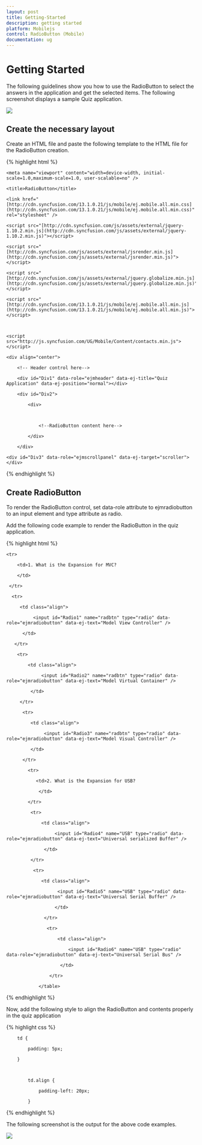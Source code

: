 ```yaml
---
layout: post
title: Getting-Started
description: getting started
platform: Mobilejs
control: RadioButton (Mobile)
documentation: ug
---
```


# Getting Started

The following guidelines show you how to use the RadioButton to select the answers in the application and get the selected items. The following screenshot displays a sample Quiz application.

![](Getting-Started_images/Getting-Started_img1.png)



## Create the necessary layout

Create an HTML file and paste the following template to the HTML file for the RadioButton creation.

{% highlight html %}

<!DOCTYPE html>

<html>

<head>

    <meta name="viewport" content="width=device-width, initial-scale=1.0,maximum-scale=1.0, user-scalable=no" />

    <title>RadioButton</title>

    <link href="[http://cdn.syncfusion.com/13.1.0.21/js/mobile/ej.mobile.all.min.css](http://cdn.syncfusion.com/13.1.0.21/js/mobile/ej.mobile.all.min.css)" rel="stylesheet" />

    <script src="[http://cdn.syncfusion.com/js/assets/external/jquery-1.10.2.min.js](http://cdn.syncfusion.com/js/assets/external/jquery-1.10.2.min.js)"></script>

    <script src="[http://cdn.syncfusion.com/js/assets/external/jsrender.min.js](http://cdn.syncfusion.com/js/assets/external/jsrender.min.js)"></script>

    <script src="[http://cdn.syncfusion.com/js/assets/external/jquery.globalize.min.js](http://cdn.syncfusion.com/js/assets/external/jquery.globalize.min.js)"></script>

    <script src="[http://cdn.syncfusion.com/13.1.0.21/js/mobile/ej.mobile.all.min.js](http://cdn.syncfusion.com/13.1.0.21/js/mobile/ej.mobile.all.min.js)"></script>



    <script src="http://js.syncfusion.com/UG/Mobile/Content/contacts.min.js"></script>

</head>



<body>

    <div align="center">

        <!-- Header control here-->

        <div id="Div1" data-role="ejmheader" data-ej-title="Quiz Application" data-ej-position="normal"></div>

        <div id="Div2">

            <div>



                <!--RadioButton content here-->

            </div>

        </div>



<!-- ScrollPanel control here-->

    <div id="Div3" data-role="ejmscrollpanel" data-ej-target="scroller"></div>

   </div>



</body>

</html>



{% endhighlight %}



## Create RadioButton

To render the RadioButton control, set data-role attribute to ejmradiobutton to an input element and type attribute as radio.

Add the following code example to render the RadioButton in the quiz application.

{% highlight html %}

<!--RadioButton content-->



<table border="0" cellpadding="5">

    <tr>

        <td>1. What is the Expansion for MVC?

        </td>

     </tr>

      <tr>

         <td class="align">

              <input id="Radio1" name="radbtn" type="radio" data-role="ejmradiobutton" data-ej-text="Model View Controller" />

          </td>

       </tr>

        <tr>

            <td class="align">

                 <input id="Radio2" name="radbtn" type="radio" data-role="ejmradiobutton" data-ej-text="Model Virtual Container" />

             </td>

         </tr>

          <tr>

             <td class="align">

                  <input id="Radio3" name="radbtn" type="radio" data-role="ejmradiobutton" data-ej-text="Model Visual Controller" />

             </td>

          </tr>

            <tr>

               <td>2. What is the Expansion for USB?

                </td>

            </tr>

             <tr>

                 <td class="align">

                      <input id="Radio4" name="USB" type="radio" data-role="ejmradiobutton" data-ej-text="Universal serialized Buffer" />

                  </td>

             </tr>

              <tr>

                 <td class="align">

                       <input id="Radio5" name="USB" type="radio" data-role="ejmradiobutton" data-ej-text="Universal Serial Buffer" />

                      </td>

                  </tr>

                   <tr>

                       <td class="align">

                           <input id="Radio6" name="USB" type="radio" data-role="ejmradiobutton" data-ej-text="Universal Serial Bus" />

                        </td>

                    </tr>

                </table>



{% endhighlight %}



Now, add the following style to align the RadioButton and contents properly in the quiz application

{% highlight css %}



        td {

            padding: 5px;

        }



            td.align {

                padding-left: 20px;

            }





{% endhighlight %}



The following screenshot is the output for the above code examples.

![](Getting-Started_images/Getting-Started_img2.png)



